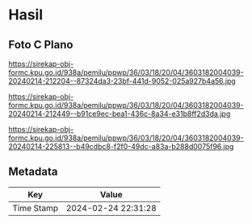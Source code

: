 # Hasil

## Foto C Plano

https://sirekap-obj-formc.kpu.go.id/938a/pemilu/ppwp/36/03/18/20/04/3603182004039-20240214-212204--87324da3-23bf-441d-9052-025a927b4a56.jpg

https://sirekap-obj-formc.kpu.go.id/938a/pemilu/ppwp/36/03/18/20/04/3603182004039-20240214-212449--b91ce9ec-bea1-436c-8a34-e31b8ff2d3da.jpg

https://sirekap-obj-formc.kpu.go.id/938a/pemilu/ppwp/36/03/18/20/04/3603182004039-20240214-225813--b49cdbc8-f2f0-49dc-a83a-b288d0075f96.jpg


## Metadata

| Key        | Value               |
| ---------- | ------------------- |
| Time Stamp | 2024-02-24 22:31:28 |



